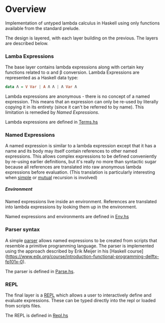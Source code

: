# Overview

Implementation of untyped lambda calculus in Haskell using only functions available from the standard prelude.

The design is layered, with each layer building on the previous. The layers are described below.

### Lamba Expressions
The base layer contains lambda expressions along with certain key functions related to α and β conversion. Lambda Expressions are represented as a Haskell data type:

````haskell
data Λ = V Var | A Λ Λ | Λ Var Λ
````

Lambda expressions are anonymous - there is no concept of a named expression. This means that an expression can only be re-used by literally copying it in its entirety (since it can't be referred to by name). This limitation is remedied by *Named Expressions*.

Lambda expressions are defined in [Terms.hs](../src/Terms.hs)

### Named Expressions
A named expression is similar to a lambda expression except that it has a name and its body may itself contain references to other named expressions. This allows complex expressions to be defined conveniently by re-using earlier definitions, but it's really no more than syntactic sugar because all references are translated into raw anonymous lambda expressions before evaluation. (This translation is particularly interesting when [simple](./SimpleRecursion.md) or [mutual](./MutualRecursion.md) recursion is involved)

##### Environment
Named expressions live inside an environment. References are translated into lambda expressions by looking them up in the environment. 

Named expressions and environments are defined in [Env.hs](../src/Env.hs)

### Parser syntax
A simple [parser](./Syntax.md) allows named expressions to be created from scripts that resemble a primitive programming language. The parser is implemented using the approach described by Erik Meijer in his [Haskell course] (https://www.edx.org/course/introduction-functional-programming-delftx-fp101x-0).

The parser is defined in [Parse.hs](../src/Parse.hs). 

### REPL
The final layer is a [REPL](./Repl.md) which allows a user to interactively define and evaluate expressions. These can be typed directly into the repl or loaded from scripts files.

The REPL is defined in [Repl.hs](../src/Repl.hs)
